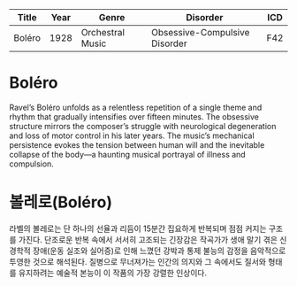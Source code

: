 | Title | Year | Genre | Disorder | ICD |
|---|---|---|---|---|
| Boléro | 1928 | Orchestral Music | Obsessive-Compulsive Disorder | F42 |

# Boléro

Ravel’s Boléro unfolds as a relentless repetition of a single theme and rhythm that gradually intensifies over fifteen minutes. The obsessive structure mirrors the composer’s struggle with neurological degeneration and loss of motor control in his later years. The music’s mechanical persistence evokes the tension between human will and the inevitable collapse of the body—a haunting musical portrayal of illness and compulsion.

# 볼레로(Boléro)

라벨의 볼레로는 단 하나의 선율과 리듬이 15분간 집요하게 반복되며 점점 커지는 구조를 가진다. 단조로운 반복 속에서 서서히 고조되는 긴장감은 작곡가가 생애 말기 겪은 신경학적 장애(운동 실조와 실어증)로 인해 느꼈던 강박과 통제 불능의 감정을 음악적으로 투영한 것으로 해석된다. 질병으로 무너져가는 인간의 의지와 그 속에서도 질서와 형태를 유지하려는 예술적 본능이 이 작품의 가장 강렬한 인상이다.
